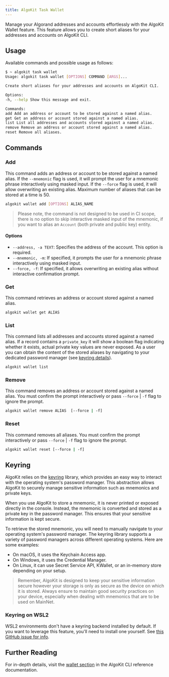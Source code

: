 ```yaml
---
title: AlgoKit Task Wallet
---
```


Manage your Algorand addresses and accounts effortlessly with the AlgoKit Wallet feature. This feature allows you to create short aliases for your addresses and accounts on AlgoKit CLI.

## Usage

Available commands and possible usage as follows:

```bash
$ ~ algokit task wallet
Usage: algokit task wallet [OPTIONS] COMMAND [ARGS]...

Create short aliases for your addresses and accounts on AlgoKit CLI.

Options:
-h, --help Show this message and exit.

Commands:
add Add an address or account to be stored against a named alias.
get Get an address or account stored against a named alias.
list List all addresses and accounts stored against a named alias.
remove Remove an address or account stored against a named alias.
reset Remove all aliases.
```

## Commands

### Add

This command adds an address or account to be stored against a named alias. If the `--mnemonic` flag is used, it will prompt the user for a mnemonic phrase interactively using masked input. If the `--force` flag is used, it will allow overwriting an existing alias. Maximum number of aliases that can be stored at a time is 50.

```bash
algokit wallet add [OPTIONS] ALIAS_NAME
```

> Please note, the command is not designed to be used in CI scope, there is no option to skip interactive masked input of the mnemonic, if you want to alias an `Account` (both private and public key) entity.

#### Options

- `--address, -a TEXT`: Specifies the address of the account. This option is required.
- `--mnemonic, -m`: If specified, it prompts the user for a mnemonic phrase interactively using masked input.
- `--force, -f`: If specified, it allows overwriting an existing alias without interactive confirmation prompt.

### Get

This command retrieves an address or account stored against a named alias.

```bash
algokit wallet get ALIAS
```

### List

This command lists all addresses and accounts stored against a named alias. If a record contains a `private_key` it will show a boolean flag indicating whether it exists, actual private key values are never exposed. As a user you can obtain the content of the stored aliases by navigating to your dedicated password manager (see [keyring details](https://pypi.org/project/keyring/)).

```bash
algokit wallet list
```

### Remove

This command removes an address or account stored against a named alias.
You must confirm the prompt interactively or pass `--force` | `-f` flag to ignore the prompt.

```bash
algokit wallet remove ALIAS  [--force | -f]
```

### Reset

This command removes all aliases. You must confirm the prompt interactively or pass `--force` | `-f` flag to ignore the prompt.

```bash
algokit wallet reset [--force | -f]
```

## Keyring

AlgoKit relies on the [keyring](https://pypi.org/project/keyring/) library, which provides an easy way to interact with the operating system's password manager. This abstraction allows AlgoKit to securely manage sensitive information such as mnemonics and private keys.

When you use AlgoKit to store a mnemonic, it is never printed or exposed directly in the console. Instead, the mnemonic is converted and stored as a private key in the password manager. This ensures that your sensitive information is kept secure.

To retrieve the stored mnemonic, you will need to manually navigate to your operating system's password manager. The keyring library supports a variety of password managers across different operating systems. Here are some examples:

- On macOS, it uses the Keychain Access app.
- On Windows, it uses the Credential Manager.
- On Linux, it can use Secret Service API, KWallet, or an in-memory store depending on your setup.

> Remember, AlgoKit is designed to keep your sensitive information secure however your storage is only as secure as the device on which it is stored. Always ensure to maintain good security practices on your device, especially when dealing with mnemonics that are to be used on MainNet.

### Keyring on WSL2

WSL2 environments don't have a keyring backend installed by default. If you want to leverage this feature, you'll need to install one yourself. See [this GitHub issue for info](https://github.com/jaraco/keyring/issues/566#issuecomment-1792544475).

## Further Reading

For in-depth details, visit the [wallet section](../cli-reference#wallet) in the AlgoKit CLI reference documentation.